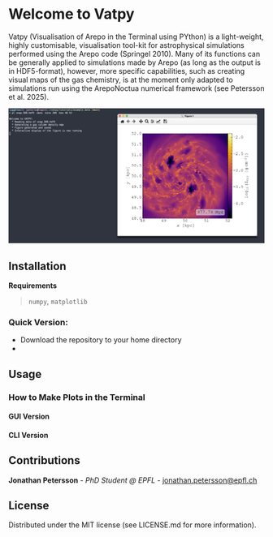 # Welcome to Vatpy

Vatpy (Visualisation of Arepo in the Terminal using PYthon) is a light-weight, highly customisable, visualisation tool-kit for astrophysical simulations performed using the Arepo code (Springel 2010). 
Many of its functions can be generally applied to simulations made by Arepo (as long as the output is in HDF5-format), however, more specific capabilities, 
such as creating visual maps of the gas chemistry, is at the moment only adapted to simulations run using the ArepoNoctua numerical framework (see Petersson et al. 2025).

![alt text](logo/screenshot.png)

## Installation

**Requirements**
> `numpy`, `matplotlib`

### Quick Version:
- Download the repository to your home directory
- 

## Usage
### How to Make Plots in the Terminal

#### GUI Version

#### CLI Version


## Contributions
**Jonathan Petersson** - *PhD Student @ EPFL* - jonathan.petersson@epfl.ch

## License
Distributed under the MIT license (see LICENSE.md for more information).
